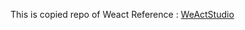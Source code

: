 This is copied repo of Weact 
Reference : <a href="[url](https://github.com/WeActStudio)">WeActStudio</a> 
